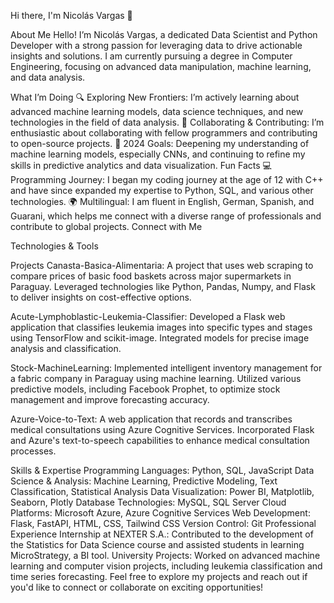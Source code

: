 Hi there, I'm Nicolás Vargas 👋


About Me
Hello! I’m Nicolás Vargas, a dedicated Data Scientist and Python Developer with a strong passion for leveraging data to drive actionable insights and solutions. I am currently pursuing a degree in Computer Engineering, focusing on advanced data manipulation, machine learning, and data analysis.

What I’m Doing
🔍 Exploring New Frontiers: I’m actively learning about advanced machine learning models, data science techniques, and new technologies in the field of data analysis.
🤝 Collaborating & Contributing: I’m enthusiastic about collaborating with fellow programmers and contributing to open-source projects.
🎯 2024 Goals: Deepening my understanding of machine learning models, especially CNNs, and continuing to refine my skills in predictive analytics and data visualization.
Fun Facts
💻 Programming Journey: I began my coding journey at the age of 12 with C++ and have since expanded my expertise to Python, SQL, and various other technologies.
🌍 Multilingual: I am fluent in English, German, Spanish, and Guarani, which helps me connect with a diverse range of professionals and contribute to global projects.
Connect with Me

Technologies & Tools

Projects
Canasta-Basica-Alimentaria: A project that uses web scraping to compare prices of basic food baskets across major supermarkets in Paraguay. Leveraged technologies like Python, Pandas, Numpy, and Flask to deliver insights on cost-effective options.

Acute-Lymphoblastic-Leukemia-Classifier: Developed a Flask web application that classifies leukemia images into specific types and stages using TensorFlow and scikit-image. Integrated models for precise image analysis and classification.

Stock-MachineLearning: Implemented intelligent inventory management for a fabric company in Paraguay using machine learning. Utilized various predictive models, including Facebook Prophet, to optimize stock management and improve forecasting accuracy.

Azure-Voice-to-Text: A web application that records and transcribes medical consultations using Azure Cognitive Services. Incorporated Flask and Azure's text-to-speech capabilities to enhance medical consultation processes.

Skills & Expertise
Programming Languages: Python, SQL, JavaScript
Data Science & Analysis: Machine Learning, Predictive Modeling, Text Classification, Statistical Analysis
Data Visualization: Power BI, Matplotlib, Seaborn, Plotly
Database Technologies: MySQL, SQL Server
Cloud Platforms: Microsoft Azure, Azure Cognitive Services
Web Development: Flask, FastAPI, HTML, CSS, Tailwind CSS
Version Control: Git
Professional Experience
Internship at NEXTER S.A.: Contributed to the development of the Statistics for Data Science course and assisted students in learning MicroStrategy, a BI tool.
University Projects: Worked on advanced machine learning and computer vision projects, including leukemia classification and time series forecasting.
Feel free to explore my projects and reach out if you'd like to connect or collaborate on exciting opportunities!

